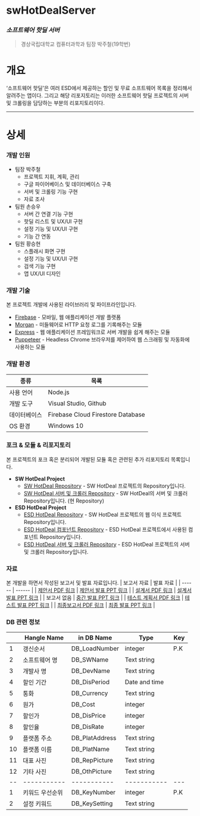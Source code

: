 # swHotDealServer
### _소프트웨어 핫딜 서버_
>경상국립대학교 컴퓨터과학과
>팀장 박주철(19학번)

# 개요
‘소프트웨어 핫딜’은 여러 ESD에서 제공하는 할인 및 무료 소프트웨어 목록을 정리해서 알려주는 앱이다. 그리고 해당 리포지토리는 이러한 소프트웨어 핫딜 프로젝트의 서버 및 크롤링을 담당하는 부분의 리포지토리이다.

***
# 상세
### 개발 인원
- 팀장 박주철
   - 프로젝트 지휘, 계획, 관리
   - 구글 파이어베이스 및 데이터베이스 구축
   - 서버 및 크롤링 기능 구현
   - 자료 조사
- 팀원 손승우
   - 서버 간 연결 기능 구현
   - 핫딜 리스트 및 UX/UI 구현
   - 설정 기능 및 UX/UI 구현
   - 기능 간 연동
- 팀원 황승현
   - 스플래시 화면 구현
   - 설정 기능 및 UX/UI 구현
   - 검색 기능 구현
   - 앱 UX/UI 디자인

### 개발 기술
본 프로젝트 개발에 사용된 라이브러리 및 파이프라인입니다.
- [Firebase] - 모바일, 웹 애플리케이션 개발 플랫폼
- [Morgan] - 미들웨어로 HTTP 요청 로그를 기록해주는 모듈
- [Express] - 웹 애플리케이션 프레임워크로 서버 개발을 쉽게 해주는 모듈
- [Puppeteer] - Headless Chrome 브라우저를 제어하여 웹 스크래핑 및 자동화에 사용하는 모듈

### 개발 환경
| 종류 | 목록 |
| ------ | ------ |
| 사용 언어 | Node.js |
| 개발 도구 | Visual Studio, Github |
| 데이터베이스 | Firebase Cloud Firestore Database |
| OS 환경 | Windows 10 |

### 포크 & 모듈 & 리포지토리
본 프로젝트의 포크 혹은 분리되어 개발된 모듈 혹은 관련된 추가 리포지토리 목록입니다.
- __SW HotDeal Project__
  - [SW HotDeal Repository] - SW HotDeal 프로젝트의 Repository입니다.
  - [SW HotDeal 서버 및 크롤러 Repository] - SW HotDeal의 서버 및 크롤러 Repository입니다. (현 Repository)
- __ESD HotDeal Project__
  - [ESD HotDeal Repository] - SW HotDeal 프로젝트의 웹 이식 프로젝트 Repository입니다.
  - [ESD HotDeal 컴포넌트 Repository] - ESD HotDeal 프로젝트에서 사용된 컴포넌트 Repository입니다.
  - [ESD HotDeal 서버 및 크롤러 Repository] - ESD HotDeal 프로젝트의 서버 및 크롤러 Repository입니다.

### 자료
본 개발을 하면서 작성된 보고서 및 발표 자료입니다.
| 보고서 자료 | 발표 자료 |
| ------ | ------ |
| [제안서 PDF 링크](https://drive.google.com/file/d/1k2vOxdQK3UgTK1r5mcqTy3rCIlceySeA/view?usp=drive_link) | [제안서 발표 PPT 링크](https://docs.google.com/presentation/d/1ZiamtsvQsbki7dkTkH70JLLYek2V3w-w/edit?usp=drive_link&ouid=106667079864051075882&rtpof=true&sd=true) |
| [설계서 PDF 링크](https://drive.google.com/file/d/1OnutPUlM824V85VrbN7lAneGRUCp4F4O/view?usp=drive_link) | [설계서 발표 PPT 링크](https://docs.google.com/presentation/d/1xsgqM0wwz0zbo9R74pnFjkmnw5ukCkRm/edit?usp=drive_link&ouid=106667079864051075882&rtpof=true&sd=true) |
| 보고서 없음 | [중간 발표 PPT 링크](https://docs.google.com/presentation/d/193nxay-bmcbqSJpVF_9-FI0iXHFQcP8F/edit?usp=drive_link&ouid=106667079864051075882&rtpof=true&sd=true) |
| [테스트 계획서 PDF 링크](https://drive.google.com/file/d/1o9VLK7JQCE-RzKMatMyJ1fxe0iA3fD3m/view?usp=drive_link) | [테스트 발표 PPT 링크](https://docs.google.com/presentation/d/1rebs4k0nwW83regCto8zIyJZAeQstF5D/edit?usp=drive_link&ouid=106667079864051075882&rtpof=true&sd=true) |
| [최종보고서 PDF 링크](https://drive.google.com/file/d/1iKZv7htd01Wi2SvJ9iW5L4gG8S4dIGgH/view?usp=drive_link) | [최종 발표 PPT 링크](https://docs.google.com/presentation/d/1gyD-9zWb4-SacBM9X84trG_D_ZyXGCT-/edit?usp=drive_link&ouid=106667079864051075882&rtpof=true&sd=true) |

### DB 관련 정보
|    | Hangle Name     | in DB Name     | Type          | Key |
|----|-----------------|----------------|---------------|-----|
| 1  | 갱신순서        | DB_LoadNumber  | integer       | P.K |
| 2  | 소프트웨어 명   | DB_SWName      | Text string   |     |
| 3  | 개발사 명       | DB_DevName     | Text string   |     |
| 4  | 할인 기간       | DB_DisPeriod   | Date and time |     |
| 5  | 통화            | DB_Currency    | Text string   |     |
| 6  | 원가            | DB_Cost        | integer       |     |
| 7  | 할인가          | DB_DisPrice    | integer       |     |
| 8  | 할인율          | DB_DisRate     | integer       |     |
| 9  | 플랫폼 주소     | DB_PlatAddress | Text string   |     |
| 10 | 플랫폼 이름     | DB_PlatName    | Text string   |     |
| 11 | 대표 사진       | DB_RepPicture  | Text string   |     |
| 12 | 기타 사진       | DB_OthPicture  | Text string   |     |
| -- | -----------     | -----------    | -----------   | --- |
| 1  | 키워드 우선순위 | DB_KeyNumber   | integer       | P.K |
| 2  | 설정 키워드     | DB_KeySetting  | Text string   |     |

[Firebase]: <https://firebase.google.com/?hl=ko>
[Morgan]: <https://www.npmjs.com/package/morgan>
[Express]: <https://expressjs.com/ko/>
[Puppeteer]: <https://www.npmjs.com/package/puppeteer>

[SW HotDeal Repository]: <https://github.com/valur628/swHotDealProjcect>
[SW HotDeal 서버 및 크롤러 Repository]: <https://github.com/valur628/swHotDealServer>
[ESD HotDeal Repository]: <https://github.com/valur628/RollCakeProject>
[ESD HotDeal 컴포넌트 Repository]: <https://github.com/valur628/RollCakeComponents>
[ESD HotDeal 서버 및 크롤러 Repository]: <https://github.com/valur628/RollCakeServer>
